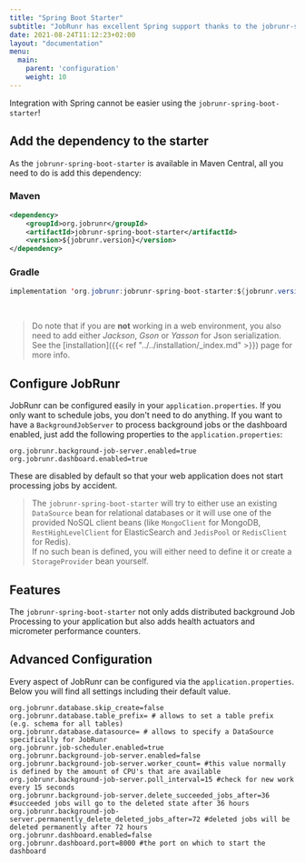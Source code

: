 ```yaml
---
title: "Spring Boot Starter"
subtitle: "JobRunr has excellent Spring support thanks to the jobrunr-spring-boot-starter"
date: 2021-08-24T11:12:23+02:00
layout: "documentation"
menu: 
  main: 
    parent: 'configuration'
    weight: 10
---
```

Integration with Spring cannot be easier using the `jobrunr-spring-boot-starter`!

## Add the dependency to the starter
As the `jobrunr-spring-boot-starter` is available in Maven Central, all you need to do is add this dependency:
### Maven
```xml
<dependency> 
    <groupId>org.jobrunr</groupId> 
    <artifactId>jobrunr-spring-boot-starter</artifactId> 
    <version>${jobrunr.version}</version> 
</dependency>
```

### Gradle
```java
implementation 'org.jobrunr:jobrunr-spring-boot-starter:${jobrunr.version}'
```
<br/>

> Do note that if you are **not** working in a web environment, you also need to add either _Jackson_, _Gson_ or _Yasson_ for Json serialization. See the [installation]({{< ref "../../installation/_index.md" >}}) page for more info.


## Configure JobRunr
JobRunr can be configured easily in your `application.properties`. If you only want to schedule jobs, you don't need to do anything. If you want to have a `BackgroundJobServer` to process background jobs or the dashboard enabled, just add the following properties to the `application.properties`:

```
org.jobrunr.background-job-server.enabled=true
org.jobrunr.dashboard.enabled=true
```

These are disabled by default so that your web application does not start processing jobs by accident.


> The `jobrunr-spring-boot-starter` will try to either use an existing `DataSource` bean for relational databases or it will use one of the provided NoSQL client beans (like `MongoClient` for MongoDB, `RestHighLevelClient` for ElasticSearch and `JedisPool` or `RedisClient` for Redis). <br/>
> If no such bean is defined, you will either need to define it or create a `StorageProvider` bean yourself.

## Features
The `jobrunr-spring-boot-starter` not only adds distributed background Job Processing to your application but also adds health actuators and micrometer performance counters.

## Advanced Configuration
Every aspect of JobRunr can be configured via the `application.properties`. Below you will find all settings including their default value.

```
org.jobrunr.database.skip_create=false
org.jobrunr.database.table_prefix= # allows to set a table prefix (e.g. schema for all tables)
org.jobrunr.database.datasource= # allows to specify a DataSource specifically for JobRunr
org.jobrunr.job-scheduler.enabled=true
org.jobrunr.background-job-server.enabled=false
org.jobrunr.background-job-server.worker_count= #this value normally is defined by the amount of CPU's that are available
org.jobrunr.background-job-server.poll_interval=15 #check for new work every 15 seconds
org.jobrunr.background-job-server.delete_succeeded_jobs_after=36 #succeeded jobs will go to the deleted state after 36 hours
org.jobrunr.background-job-server.permanently_delete_deleted_jobs_after=72 #deleted jobs will be deleted permanently after 72 hours
org.jobrunr.dashboard.enabled=false
org.jobrunr.dashboard.port=8000 #the port on which to start the dashboard
```